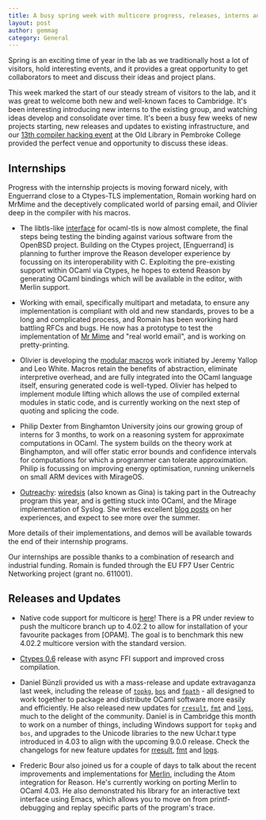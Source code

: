 ```yaml
---
title: A busy spring week with multicore progress, releases, interns and visitors galore
layout: post
author: gemmag
category: General
---
```


Spring is an exciting time of year in the lab as we traditionally host a
lot of visitors, hold interesting events, and it provides a great
opportunity to get collaborators to meet and discuss their ideas and
project plans.

This week marked the start of our steady stream of visitors to the lab,
and it was great to welcome both new and well-known faces to Cambridge.
It's been interesting introducing new interns to the existing group, and
watching ideas develop and consolidate over time. It's been a busy few
weeks of new projects starting, new releases and updates to existing
infrastructure, and our [13th compiler hacking
event](http://ocamllabs.github.io/compiler-hacking/2016/05/20/spring-compiler-hacking.html)
at the Old Library in Pembroke College provided the perfect venue and
opportunity to discuss these ideas.

Internships
-----------

Progress with the internship projects is moving forward nicely, with
Enguerrand close to a Ctypes-TLS implementation, Romain working hard on
MrMime and the deceptively complicated world of parsing email, and
Olivier deep in the compiler with his macros.

-   The libtls-like
    [interface](https://github.com/Engil/ocaml-ctypes-inverted-stubs-tls-prototype)
    for ocaml-tls is now almost complete, the final steps being testing
    the binding against various software from the OpenBSD project.
    Building on the Ctypes project, [Enguerrand] is planning to further improve
    the Reason developer experience by focussing on its interoperability
    with C. Exploiting the pre-existing support within OCaml via Ctypes,
    he hopes to extend Reason by generating OCaml bindings which will be
    available in the editor, with Merlin support.

<!-- -->

-   Working with email, specifically multipart and metadata, to ensure
    any implementation is compliant with old and new standards, proves
    to be a long and complicated process, and
    Romain has been working hard battling RFCs and bugs. He now has a prototype to test the implementation of
    [Mr Mime](https://github.com/oklm-wsh/MrMime) and "real world
    email", and is working on pretty-printing.

<!-- -->

-   Olivier is developing the [modular
    macros](https://www.cl.cam.ac.uk/~jdy22/papers/modular-macros.pdf)
    work initiated by Jeremy Yallop and Leo White. Macros retain the
    benefits of abstraction, eliminate interpretive overhead, and are
    fully integrated into the OCaml language itself, ensuring generated
    code is well-typed. Olivier has helped to implement module lifting
    which allows the use of compiled external modules in static code,
    and is currently working on the next step of quoting and splicing
    the code.

<!-- -->

-   Philip Dexter from Binghamton University joins our growing group of interns for 3 months, to work on a
    reasoning system for approximate computations in OCaml. The system
    builds on the theory work at Binghampton, and will offer static
    error bounds and confidence intervals for computations for which a
    programmer can tolerate approximation. Philip is focussing on
    improving energy optimisation, running unikernels on small ARM
    devices with MirageOS.

<!-- -->

-   [Outreachy](https://www.gnome.org/outreachy/):
    [wiredsis](https://twitter.com/wiredsis) (also known as Gina) is
    taking part in the Outreachy program this year, and is getting stuck
    into OCaml, and the Mirage implementation of Syslog. She writes
    excellent [blog
    posts](http://www.gina.codes/ocaml/2016/06/06/syslog-a-tale-of-specifications.html)
    on her experiences, and expect to see more over the summer.

More details of their implementations, and demos will be available
towards the end of their internship programs.

Our internships are possible thanks to a combination of research
and industrial funding. Romain is funded through the EU FP7 User Centric
Networking project (grant no. 611001).

Releases and Updates
--------------------

-   Native code support for multicore is
    [here](https://github.com/ocamllabs/ocaml-multicore/commit/fc366191ff17fffa24aac34fad64c398d462af6d)!
    There is a PR under review to push the multicore branch up to 4.02.2
    to allow for installation of your favourite packages from
    [OPAM]. The goal is to benchmark this new 4.02.2
    multicore version with the standard version.

<!-- -->

-   [Ctypes 0.6](https://github.com/ocamllabs/ocaml-ctypes/blob/master/CHANGES.md) release with
    async FFI support and improved cross compilation.

<!-- -->

-   Daniel Bünzli provided us with a mass-release and update extravaganza last week, including the
    release of [`topkg`](https://github.com/dbuenzli/topkg),
    [`bos`](https://github.com/dbuenzli/bos) and
    [`fpath`](https://github.com/dbuenzli/fpath) - all designed to work
    together to package and distribute OCaml software more easily and
    efficiently. He also released new updates for
    [`rresult`](https://github.com/dbuenzli/rresult),
    [`fmt`](https://github.com/dbuenzli/fmt/tree/v0.8.0) and
    [`logs`](https://github.com/dbuenzli/logs), much to the delight of
    the community. Daniel is in Cambridge this month to work on a number
    of things, including Windows support for `topkg` and `bos`, and
    upgrades to the Unicode libraries to the new Uchar.t type introduced
    in 4.03 to align with the upcoming 9.0.0 release. Check the
    changelogs for new feature updates for
    [rresult](https://github.com/dbuenzli/rresult/blob/v0.4.0/CHANGES.md),
    [fmt](https://github.com/dbuenzli/fmt/blob/v0.8.0/CHANGES.md) and
    [logs](https://github.com/dbuenzli/logs/blob/v0.6.0/CHANGES.md).

<!-- -->

-   Frederic Bour also joined us for a couple of days to talk about the recent improvements and
    implementations for [Merlin](https://github.com/ocaml/merlin), including the Atom
    integration for Reason. He's currently working
    on porting Merlin to OCaml 4.03. He also demonstrated his library
    for an interactive text interface using Emacs, which allows you to
    move on from printf-debugging and replay specific parts of the
    program's trace.
